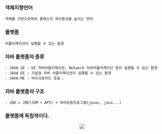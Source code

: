 ### 객체지향언어
	객체를 기반으로하여 클래스의 재사용성을 높이는 언어

### 플랫폼
	어플리케이션이 실행될 수 있는 환경

### 자바 플랫폼의 종류
	- JAVA SE : UI 자바어플리케이션, Network 자바어플리케이션 등이 실행될 수 있는 환경
	- JAVA EE : 기업형 자바 어플리케이션이 실행될 수 있는 환경
	- JAVA ME : 마이크로카드 등등..
	
### 자바 플랫폼의 구조
	- JDK = JRE(JVM + API) + 여러응용프로그램(javac, java...)
	
### 플랫폼에 독립적이다.
<p align="center">
  <img src="https://github.com/yelo-o/myJAVA/assets/64743180/5aac2737-362a-4f36-9cb3-f1ce56798f3c">
</p>
